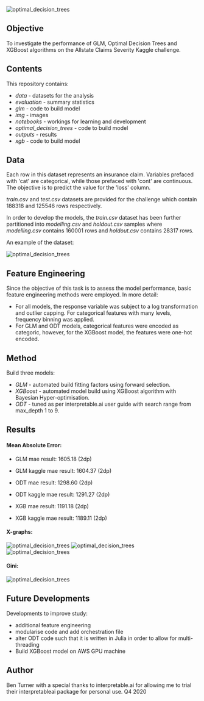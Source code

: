 ![optimal_decision_trees](img/odt.png)

## Objective

To investigate the performance of GLM, Optimal Decision Trees and XGBoost algorithms on the Allstate Claims Severity Kaggle challenge.

## Contents

This repository contains:

- *data* - datasets for the analysis
- *evaluation* - summary statistics
- *glm* - code to build model 
- *img* - images
- *notebooks* - workings for learning and development
- *optimal_decision_trees* - code to build model
- *outputs* - results
- *xgb* - code to build model

## Data

Each row in this dataset represents an insurance claim. Variables prefaced with 'cat' are categorical, while those prefaced with 'cont' are continuous. The objective is to predict the value for the 'loss' column. <br>

*train.csv* and *test.csv* datasets are provided for the challenge which contain 188318 and 125546 rows respectively. <br>

In order to develop the models, the *train.csv* dataset has been further partitioned into *modelling.csv* and *holdout.csv* samples where *modelling.csv* contains 160001 rows and *holdout.csv* contains 28317 rows.

An example of the dataset:

![optimal_decision_trees](img/data_preview.png)

## Feature Engineering

Since the objective of this task is to assess the model performance, basic feature engineering methods were employed. In more detail:

- For all models, the response variable was subject to a log transformation and outlier capping. For categorical features with many levels, frequency binning was applied.
- For GLM and ODT models, categorical features were encoded as categoric, however, for the XGBoost model, the features were one-hot encoded.

## Method

Build three models:

- *GLM* - automated build fitting factors using forward selection.
- *XGBoost* - automated model build using XGBoost algorithm with Bayesian Hyper-optimisation.
- *ODT* - tuned as per interpretable.ai user guide with search range from max_depth 1 to 9.

## Results

#### Mean Absolute Error:

- GLM mae result:  1605.18 (2dp)
- GLM kaggle mae result: 1604.37 (2dp)

- ODT mae result:  1298.60 (2dp)
- ODT kaggle mae result: 1291.27 (2dp)

- XGB mae result:  1191.18 (2dp)
- XGB kaggle mae result: 1189.11 (2dp)

#### X-graphs:

![optimal_decision_trees](img/glm_xgb.png)
![optimal_decision_trees](img/glm_odt.png)
![optimal_decision_trees](img/odt_xgb.png)

#### Gini:

![optimal_decision_trees](img/gini.png)


## Future Developments

Developments to improve study:

- additional feature engineering
- modularise code and add orchestration file
- alter ODT code such that it is written in Julia in order to allow for multi-threading
- Build XGBoost model on AWS GPU machine

## Author
Ben Turner with a special thanks to interpretable.ai for allowing me to trial their interpretableai package for personal use.
Q4 2020